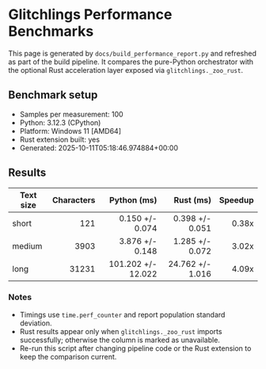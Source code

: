 # Glitchlings Performance Benchmarks

This page is generated by `docs/build_performance_report.py` and refreshed as part of the build pipeline. It compares the pure-Python orchestrator with the optional Rust acceleration layer exposed via `glitchlings._zoo_rust`.

## Benchmark setup

- Samples per measurement: 100
- Python: 3.12.3 (CPython)
- Platform: Windows 11 [AMD64]
- Rust extension built: yes
- Generated: 2025-10-11T05:18:46.974884+00:00

## Results

| Text size | Characters | Python (ms) | Rust (ms) | Speedup |
| --- | ---: | ---: | ---: | ---: |
| short | 121 | 0.150 +/- 0.074 | 0.398 +/- 0.051 | 0.38x |
| medium | 3903 | 3.876 +/- 0.148 | 1.285 +/- 0.072 | 3.02x |
| long | 31231 | 101.202 +/- 12.022 | 24.762 +/- 1.016 | 4.09x |

### Notes

- Timings use `time.perf_counter` and report population standard deviation.
- Rust results appear only when `glitchlings._zoo_rust` imports successfully; otherwise the column is marked as unavailable.
- Re-run this script after changing pipeline code or the Rust extension to keep the comparison current.
